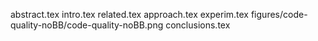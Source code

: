 abstract.tex
intro.tex
related.tex
approach.tex
experim.tex
figures/code-quality-noBB/code-quality-noBB.png
conclusions.tex
  
